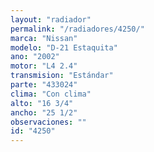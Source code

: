 ```yaml
---
layout: "radiador"
permalink: "/radiadores/4250/"
marca: "Nissan"
modelo: "D-21 Estaquita"
ano: "2002"
motor: "L4 2.4"
transmision: "Estándar"
parte: "433024"
clima: "Con clima"
alto: "16 3/4"
ancho: "25 1/2"
observaciones: ""
id: "4250"
---
```


